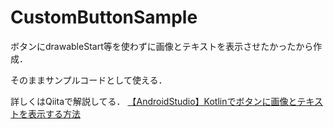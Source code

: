 # CustomButtonSample
ボタンにdrawableStart等を使わずに画像とテキストを表示させたかったから作成．

そのままサンプルコードとして使える．

詳しくはQiitaで解説してる．
[【AndroidStudio】Kotlinでボタンに画像とテキストを表示する方法](https://qiita.com/nokopi/items/573a1ffd2d6e8be78585)
